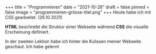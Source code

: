 +++
title = "Programmieren"
date = "2021-10-26"
draft = false
pinned = false
image = "programmieren-grösse-titel.png"
+++
Heute habe ich mit CSS gearbeitet. (26.10.2021)

**HTML** beschreibt die Struktur einer Webseite während **CSS** die visuelle Erscheinung definiert.

In der zweiten Lektion habe ich hinter die Kulissen meiner Webseite geschaut. Ich habe gelernt